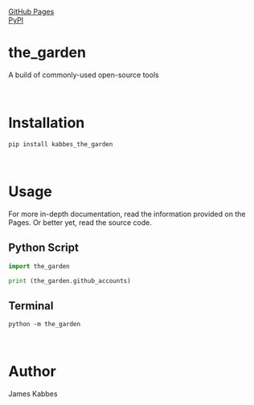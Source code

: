 [GitHub Pages](https://jameskabbes.github.io/the_garden)<br>
[PyPI](https://pypi.org/project/kabbes-the-garden)

# the_garden
A build of commonly-used open-source tools

<br> 

# Installation
`pip install kabbes_the_garden`

<br>

# Usage
For more in-depth documentation, read the information provided on the Pages. Or better yet, read the source code.

## Python Script

```python
import the_garden
```

```python
print (the_garden.github_accounts)
```

## Terminal


```
python -m the_garden
```

<br>

# Author
James Kabbes

